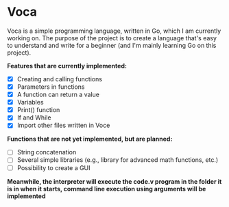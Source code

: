 # Voca
Voca is a simple programming language, written in Go, which I am currently working on. The purpose of the project is to create a language that's easy to understand and write for a beginner (and I'm mainly learning Go on this project).

**Features that are currently implemented:**
 - [x] Creating and calling functions
 - [x] Parameters in functions
 - [x] A function can return a value
 - [x] Variables  
 - [x] Print() function 
 - [x] If and While
 - [x] Import other files written in Voce

 **Functions that are not yet implemented, but are planned:**
 - [ ] String concatenation
 - [ ] Several simple libraries (e.g., library for advanced math
       functions, etc.)
 - [ ] Possibility to create a GUI

**Meanwhile, the interpreter will execute the code.v program in the folder it is in when it starts, command line execution using arguments will be implemented**
